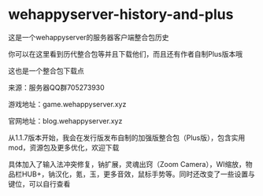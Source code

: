 # wehappyserver-history-and-plus
这是一个wehappyserver的服务器客户端整合包历史

你可以在这里看到历代整合包等并且下载他们，而且还有作者自制Plus版本哦

这也是一个整合包下载点

来源：服务器QQ群705273930

游戏地址：game.wehappyserver.xyz

官网地址：blog.wehappyserver.xyz

从1.1.7版本开始，我会在发行版发布自制的加强版整合包（Plus版），包含实用mod，资源包及更多优化，欢迎下载

具体加入了输入法冲突修复，钠扩展，灵魂出窍（Zoom Camera），WI缩放，物品栏HUB+，钠汉化，氪，玉，更多音效，鼠标手势等。同时还改变了一些设置与键位，可以自行查看
